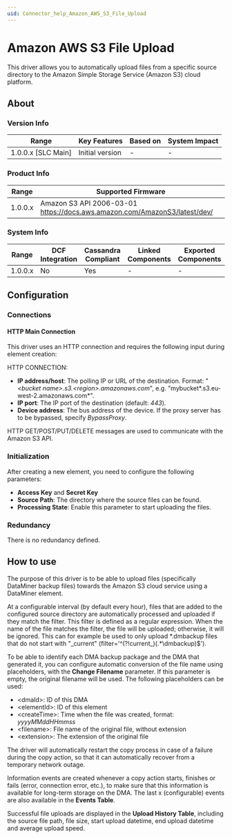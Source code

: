 ```yaml
---
uid: Connector_help_Amazon_AWS_S3_File_Upload
---
```


# Amazon AWS S3 File Upload

This driver allows you to automatically upload files from a specific source directory to the Amazon Simple Storage Service (Amazon S3) cloud platform.

## About

### Version Info

| **Range**            | **Key Features** | **Based on** | **System Impact** |
|----------------------|------------------|--------------|-------------------|
| 1.0.0.x \[SLC Main\] | Initial version  | \-           | \-                |

### Product Info

| **Range** | **Supported Firmware**                                                      |
|-----------|-----------------------------------------------------------------------------|
| 1.0.0.x   | Amazon S3 API 2006-03-01 <https://docs.aws.amazon.com/AmazonS3/latest/dev/> |

### System Info

| **Range** | **DCF Integration** | **Cassandra Compliant** | **Linked Components** | **Exported Components** |
|-----------|---------------------|-------------------------|-----------------------|-------------------------|
| 1.0.0.x   | No                  | Yes                     | \-                    | \-                      |

## Configuration

### Connections

#### HTTP Main Connection

This driver uses an HTTP connection and requires the following input during element creation:

HTTP CONNECTION:

- **IP address/host**: The polling IP or URL of the destination. Format: "*\<bucket name\>.s3.\<region\>.amazonaws.com*", e.g. "mybucket*.s3.eu-west-2.amazonaws.com*".
- **IP port**: The IP port of the destination (default: *443*).
- **Device address**: The bus address of the device. If the proxy server has to be bypassed, specify *BypassProxy*.

HTTP GET/POST/PUT/DELETE messages are used to communicate with the Amazon S3 API.

### Initialization

After creating a new element, you need to configure the following parameters:

- **Access Key** and **Secret Key**
- **Source Path**: The directory where the source files can be found.
- **Processing State**: Enable this parameter to start uploading the files.

### Redundancy

There is no redundancy defined.

## How to use

The purpose of this driver is to be able to upload files (specifically DataMiner backup files) towards the Amazon S3 cloud service using a DataMiner element.

At a configurable interval (by default every hour), files that are added to the configured source directory are automatically processed and uploaded if they match the filter. This filter is defined as a regular expression. When the name of the file matches the filter, the file will be uploaded; otherwise, it will be ignored. This can for example be used to only upload \*.dmbackup files that do not start with "\_current" (filter='^(?!current\_)(.\*\\dmbackup)\$').

To be able to identify each DMA backup package and the DMA that generated it, you can configure automatic conversion of the file name using placeholders, with the **Change Filename** parameter. If this parameter is empty, the original filename will be used. The following placeholders can be used:

- \<dmaId\>: ID of this DMA
- \<elementId\>: ID of this element
- \<createTime\>: Time when the file was created, format: *yyyyMMddHHmmss*
- \<filename\>: File name of the original file, without extension
- \<extension\>: The extension of the original file

The driver will automatically restart the copy process in case of a failure during the copy action, so that it can automatically recover from a temporary network outage.

Information events are created whenever a copy action starts, finishes or fails (error, connection error, etc.), to make sure that this information is available for long-term storage on the DMA. The last x (configurable) events are also available in the **Events Table**.

Successful file uploads are displayed in the **Upload History Table**, including the source file path, file size, start upload datetime, end upload datetime and average upload speed.
